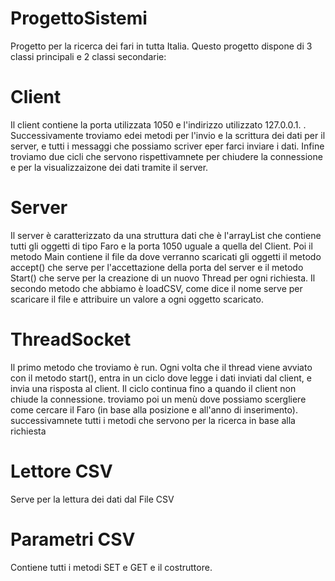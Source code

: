 # ProgettoSistemi

Progetto per la ricerca dei fari in tutta Italia.
Questo progetto dispone di 3 classi principali e 2 classi secondarie:

# Client
Il client contiene la porta utilizzata 1050 e l'indirizzo utilizzato 127.0.0.1. .
Successivamente troviamo edei metodi per l'invio e la scrittura dei dati per il server, e tutti i messaggi che possiamo scriver eper farci inviare i dati.
Infine troviamo due cicli che servono rispettivamnete per chiudere la connessione e per la visualizzaizone dei dati tramite il server.

# Server 
Il server è caratterizzato da una struttura dati che è l'arrayList che contiene tutti gli oggetti di tipo Faro e la porta 1050 uguale a quella del Client. 
Poi il metodo Main contiene il file da dove verranno scaricati gli oggetti il metodo accept() che serve per l'accettazione della porta del server e il metodo Start() che serve per la creazione di un nuovo Thread per ogni richiesta.
Il secondo metodo che abbiamo è loadCSV, come dice il nome serve per scaricare il file e attribuire un valore a ogni oggetto scaricato.

# ThreadSocket
Il primo metodo che troviamo è run.
Ogni volta che il thread viene avviato con il metodo start(), entra in un ciclo dove legge i dati inviati dal client, e invia una risposta al client. 
Il ciclo continua fino a quando il client non chiude la connessione.
troviamo poi un menù dove possiamo scergliere come cercare il Faro (in base alla posizione e all'anno di inserimento). successivamnete tutti i metodi che servono per la ricerca in base alla richiesta

# Lettore CSV
Serve per la lettura dei dati dal File CSV

# Parametri CSV 
Contiene tutti i metodi SET e GET e il costruttore.

